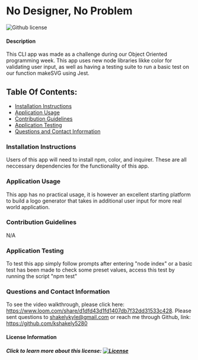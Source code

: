 # No Designer, No Problem
![Github license](https://img.shields.io/badge/license-Unlicense-blue.svg)
#### Description
This CLI app was made as a challenge during our Object Oriented programming week. This app uses new node libraries  likke color for validating user input, as well as having a testing suite to run a basic test on our function makeSVG using Jest. 
## Table Of Contents:
* [Installation Instructions](#install)
* [Application Usage](#usage)
* [Contribution Guidelines](#guidelines)
* [Application Testing](#test)
* [Questions and Contact Information](#contact)
### Installation Instructions <a name="install"></a>
Users of this app will need to install npm, color, and inquirer. These are all neccessary dependencies for the functionality of this app.
### Application Usage <a name="usage"></a>
This app has no practical usage, it is however an excellent starting platform to build a logo generator that takes in additional user input for more real world application.
### Contribution Guidelines <a name="guidelines"></a>
N/A
### Application Testing <a name="test"></a>
To test this app simply follow prompts after entering "node index" or a basic test has been made to check some preset values, access this test by running the script "npm test"
### Questions and Contact Information <a name="contact"></a>
To see the video walkthrough, please click here: https://www.loom.com/share/d1dfd43d1fd1407db7f32dd31533c428. Please sent questions to shakelykyle@gmail.com or reach me through Github, link: https://github.com/kshakely5280
#### License Information <a name="license"></a>
##### Click to learn more about this license: [![License](https://img.shields.io/badge/License-unlicense-blue.svg)](https://opensource.org/licenses/unlicense)
